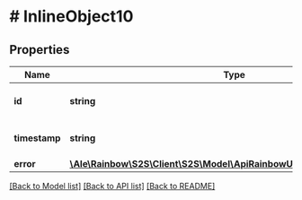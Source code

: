 # # InlineObject10

## Properties

Name | Type | Description | Notes
------------ | ------------- | ------------- | -------------
**id** | **string** | the connection Id | 
**timestamp** | **string** | the notification timestamp | 
**error** | [**\Ale\Rainbow\S2S\Client\S2S\Model\ApiRainbowUcsV10ConnectionsError**](ApiRainbowUcsV10ConnectionsError.md) |  | 

[[Back to Model list]](../../README.md#documentation-for-models) [[Back to API list]](../../README.md#documentation-for-api-endpoints) [[Back to README]](../../README.md)


